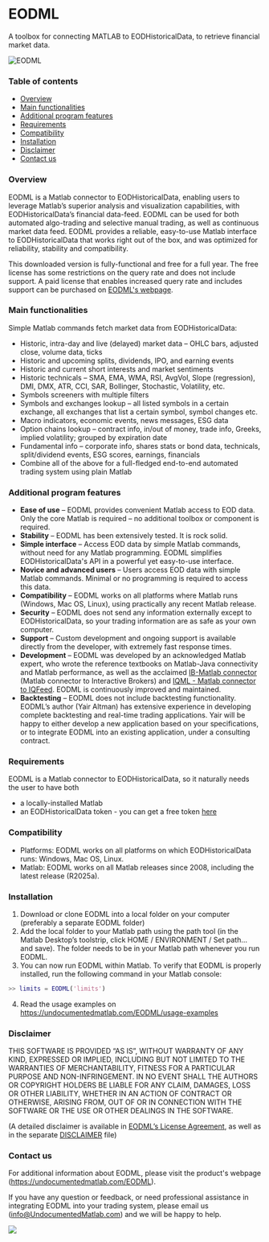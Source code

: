 EODML
=====

A toolbox for connecting MATLAB to EODHistoricalData, to retrieve financial market data.

![EODML](https://undocumentedmatlab.com/images/EODML.png)

### Table of contents
 * [Overview](#overview)
 * [Main functionalities](#main-functionalities)
 * [Additional program features](#additional-program-features)
 * [Requirements](#requirements)
 * [Compatibility](#compatibility)
 * [Installation](#installation)
 * [Disclaimer](#disclaimer)
 * [Contact us](#contact-us)

### Overview
EODML is a Matlab connector to EODHistoricalData, enabling users to leverage Matlab’s superior analysis and visualization capabilities, with EODHistoricalData’s financial data-feed. EODML can be used for both automated algo-trading and selective manual trading, as well as continuous market data feed. EODML provides a reliable, easy-to-use Matlab interface to EODHistoricalData that works right out of the box, and was optimized for reliability, stability and compatibility. 

This downloaded version is fully-functional and free for a full year. The free license has some restrictions on the query rate and does not include support. A paid license that enables increased query rate and includes support can be purchased on [EODML's webpage](https://undocumentedmatlab.com/EODML#Pricing).

### Main functionalities
Simple Matlab commands fetch market data from EODHistoricalData:
 * Historic, intra-day and live (delayed) market data – OHLC bars, adjusted close, volume data, ticks
 * Historic and upcoming splits, dividends, IPO, and earning events
 * Historic and current short interests and market sentiments
 * Historic technicals – SMA, EMA, WMA, RSI, AvgVol, Slope (regression), DMI, DMX, ATR, CCI, SAR, Bollinger, Stochastic, Volatility, etc.
 * Symbols screeners with multiple filters
 * Symbols and exchanges lookup – all listed symbols in a certain exchange, all exchanges that list a certain symbol, symbol changes etc.
 * Macro indicators, economic events, news messages, ESG data
 * Option chains lookup – contract info, in/out of money, trade info, Greeks, implied volatility; grouped by expiration date
 * Fundamental info – corporate info, shares stats or bond data, technicals, split/dividend events, ESG scores, earnings, financials
 * Combine all of the above for a full-fledged end-to-end automated trading system using plain Matlab
 
### Additional program features
 * **Ease of use** – EODML provides convenient Matlab access to EOD data. Only the core Matlab is required – no additional toolbox or component is required.
 * **Stability** – EODML has been extensively tested. It is rock solid.
 * **Simple interface** – Access EOD data by simple Matlab commands, without need for any Matlab programming. EODML simplifies EODHistoricalData's API in a powerful yet easy-to-use interface.
 * **Novice and advanced users** – Users access EOD data with simple Matlab commands. Minimal or no programming is required to access this data.
 * **Compatibility** – EODML works on all platforms where Matlab runs (Windows, Mac OS, Linux), using practically any recent Matlab release.
 * **Security** – EODML does not send any information externally except to EODHistoricalData, so your trading information are as safe as your own computer.
 * **Support** – Custom development and ongoing support is available directly from the developer, with extremely fast response times.
 * **Development** – EODML was developed by an acknowledged Matlab expert, who wrote the reference textbooks on Matlab-Java connectivity and Matlab performance, as well as the acclaimed [IB-Matlab connector](https://undocumentedmatlab.com/IB-Matlab) (Matlab connector to Interactive Brokers) and [IQML - Matlab connector to IQFeed](https://undocumentedmatlab.com/IQML). EODML is continuously improved and maintained.
 * **Backtesting** – EODML does not include backtesting functionality. EODML’s author (Yair Altman) has extensive experience in developing complete backtesting and real-time trading applications. Yair will be happy to either develop a new application based on your specifications, or to integrate EODML into an existing application, under a consulting contract.

### Requirements
EODML is a Matlab connector to EODHistoricalData, so it naturally needs the user to have both
 * a locally-installed Matlab
 * an EODHistoricalData token - you can get a free token [here](https://eodhistoricaldata.com/r/?ref=OX6LJ2BE&utm_source=referral&utm_medium=link&utm_campaign=EODML)

### Compatibility
 * Platforms: EODML works on all platforms on which EODHistoricalData runs: Windows, Mac OS, Linux.
 * Matlab: EODML works on all Matlab releases since 2008, including the latest release (R2025a).

### Installation
 1. Download or clone EODML into a local folder on your computer (preferably a separate EODML folder)
 2. Add the local folder to your Matlab path using the path tool (in the Matlab Desktop’s toolstrip, click HOME / ENVIRONMENT / Set path… and save). The folder needs to be in your Matlab path whenever you run EODML.
 3. You can now run EODML within Matlab. To verify that EODML is properly installed, run the following command in your Matlab console:
```Matlab
>> limits = EODML('limits')
```
 4. Read the usage examples on https://undocumentedmatlab.com/EODML/usage-examples
 
### Disclaimer
THIS SOFTWARE IS PROVIDED “AS IS”, WITHOUT WARRANTY OF ANY KIND, EXPRESSED OR IMPLIED, INCLUDING BUT NOT LIMITED TO THE WARRANTIES OF MERCHANTABILITY, FITNESS FOR A PARTICULAR PURPOSE AND NON-INFRINGEMENT. IN NO EVENT SHALL THE AUTHORS OR COPYRIGHT HOLDERS BE LIABLE FOR ANY CLAIM, DAMAGES, LOSS OR OTHER LIABILITY, WHETHER IN AN ACTION OF CONTRACT OR OTHERWISE, ARISING FROM, OUT OF OR IN CONNECTION WITH THE SOFTWARE OR THE USE OR OTHER DEALINGS IN THE SOFTWARE.

(A detailed disclaimer is available in [EODML’s License Agreement](https://undocumentedmatlab.com/files/EODML/EODML_License_Agreement.pdf), as well as in the separate [DISCLAIMER](https://github.com/altmany/EODML/blob/master/DISCLAIMER) file)

### Contact us
For additional information about EODML, please visit the product's webpage (https://undocumentedmatlab.com/EODML).

If you have any question or feedback, or need professional assistance in integrating EODML into your trading system, please email us (info@UndocumentedMatlab.com) and we will be happy to help.

![](https://undocumentedmatlab.com/images/choose_any_5_animated.gif)
